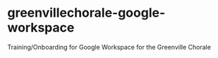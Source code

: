 # greenvillechorale-google-workspace
Training/Onboarding for Google Workspace for the Greenville Chorale
